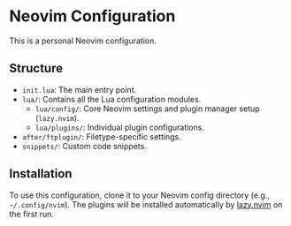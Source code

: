 # Neovim Configuration

This is a personal Neovim configuration.

## Structure

- `init.lua`: The main entry point.
- `lua/`: Contains all the Lua configuration modules.
  - `lua/config/`: Core Neovim settings and plugin manager setup (`lazy.nvim`).
  - `lua/plugins/`: Individual plugin configurations.
- `after/ftplugin/`: Filetype-specific settings.
- `snippets/`: Custom code snippets.

## Installation

To use this configuration, clone it to your Neovim config directory (e.g., `~/.config/nvim`). The plugins will be installed automatically by [lazy.nvim](https://github.com/folke/lazy.nvim) on the first run.

